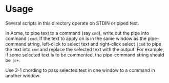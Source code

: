 # Usage

Several scripts in this directory operate on STDIN or piped text.

In Acme, to pipe text to a command (say `cmd`), write out the pipe
into command `|cmd`. If the text to apply on is in the same window as
the pipe-command string, left-click to select text and right-click
select `|cmd` to pipe the text into `cmd` and replace the selected
text with the output. For example, if some selected text is to be
commented, the pipe-command string should be `|c+`.

Use 2-1 chording to pass selected text in one window to a command
in another window.
